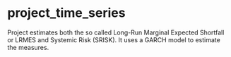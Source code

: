 # project_time_series

Project estimates both the so called Long-Run Marginal Expected Shortfall or LRMES and Systemic Risk (SRISK). It uses a GARCH model to estimate the measures. 
